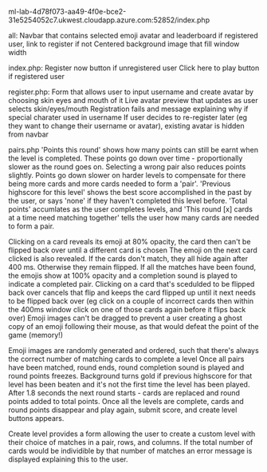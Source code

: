 ml-lab-4d78f073-aa49-4f0e-bce2-31e5254052c7.ukwest.cloudapp.azure.com:52852/index.php

all:
  Navbar that contains selected emoji avatar and leaderboard if registered user, link to register if not
  Centered background image that fill window width

index.php:
  Register now button if unregistered user
  Click here to play button if registered user

register.php:
  Form that allows user to input username and create avatar by choosing skin eyes and mouth of it
  Live avatar preview that updates as user selects skin/eyes/mouth
  Registration fails and message explaining why if special charater used in username
  If user decides to re-register later (eg they want to change their username or avatar), existing avatar is hidden from navbar

pairs.php
  'Points this round' shows how many points can still be earnt when the level is completed. These points go down over time - proportionally slower as the round goes on. Selecting a wrong pair also reduces points slightly. Points go down slower on harder levels to compensate for there being more cards and more cards needed to form a 'pair'. 'Previous highscore for this level' shows the best score accomplished in the past by the user, or says 'none' if they haven't completed this level before. 'Total points' accumlates as the user completes levels, and 'This round [x] cards at a time need matching together' tells the user how many cards are needed to form a pair.

  Clicking on a card reveals its emoji at 80% opacity, the card then can't be flipped back over until a different card is chosen
  The emoji on the next card clicked is also revealed. If the cards don't match, they all hide again after 400 ms. Otherwise they remain flipped. If all the matches have been found, the emojis show at 100% opacity and a completion sound is played to indicate a completed pair.
  Clicking on a card that's scedulded to be flipped back over cancels that flip and keeps the card flipped up until it next needs to be flipped back over (eg click on a couple of incorrect cards then within the 400ms window click on one of those cards again before it flips back over)
  Emoji images can't be dragged to prevent a user creating a ghost copy of an emoji following their mouse, as that would defeat the point of the game (memory!)

  Emoji images are randomly generated and ordered, such that there's always the correct number of matching cards to complete a level
  Once all pairs have been matched, round ends, round completion sound is played and round points freezes. Background turns gold if previous highscore for that level has been beaten and it's not the first time the level has been played. After 1.8 seconds the next round starts - cards are replaced and round points added to total points.
  Once all the levels are complete, cards and round points disappear and play again, submit score, and create level buttons appears.

  Create level provides a form allowing the user to create a custom level with their choice of matches in a pair, rows, and columns. If the total number of cards would be individible by that number of matches an error message is displayed explaining this to the user.